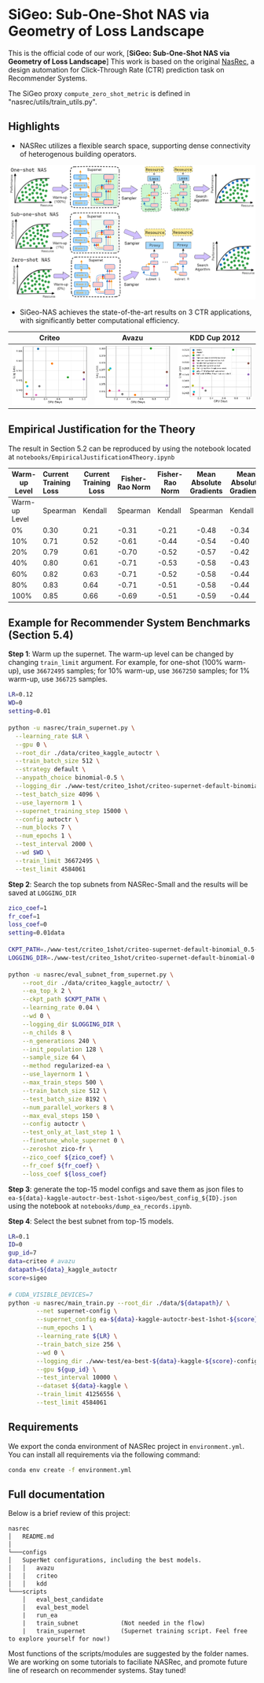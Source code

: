 
# SiGeo: Sub-One-Shot NAS via Geometry of Loss Landscape
This is the official code of our work, [**SiGeo: Sub-One-Shot NAS via Geometry of Loss Landscape**] 
This work is based on the original [NasRec](https://github.com/facebookresearch/NasRec), a design automation for Click-Through Rate (CTR) prediction task on 
Recommender Systems.

The SiGeo proxy `compute_zero_shot_metric` is defined in "nasrec/utils/train_utils.py".

## Highlights

* NASRec utilizes a flexible search space,  supporting dense connectivity of heterogenous building operators.

![Flexible Search Space for Recommender Systems](doc/illustration.png "sub-one-shot NAS")

* SiGeo-NAS achieves the state-of-the-art results on 3 CTR applications, with significantly better computational efficiency.

|                       Criteo                       |             Avazu              |         KDD Cup 2012         |
|:--------------------------------------------------:|:------------------------------:|:----------------------------:|
| ![](doc/criteo-logloss-gpu.png "sub-one-shot NAS") | ![](doc/avazu-logloss-gpu.png) | ![](doc/kdd-logloss-gpu.png) |


## Empirical Justification for the Theory
The result in Section 5.2 can be reproduced by using the notebook located at `notebooks/EmpiricalJustification4Theory.ipynb`


| Warm-up Level | Current Training Loss | Current Training Loss | Fisher-Rao Norm | Fisher-Rao Norm | Mean Absolute Gradients | Mean Absolute Gradients |
|---------------|:----------------------|-----------------------|-----------------|-----------------|:-----------------------:|-------------------------|
| Warm-up Level | Spearman              | Kendall               | Spearman        | Kendall         |        Spearman         | Kendall                 |
| 0%            | 0.30                  | 0.21                  | -0.31           | -0.21           |          -0.48          | -0.34                   |
| 10%           | 0.71                  | 0.52                  | -0.61           | -0.44           |          -0.54          | -0.40                   |
| 20%           | 0.79                  | 0.61                  | -0.70           | -0.52           |          -0.57          | -0.42                   |
| 40%           | 0.80                  | 0.61                  | -0.71           | -0.53           |          -0.58          | -0.43                   |
| 60%           | 0.82                  | 0.63                  | -0.71           | -0.52           |          -0.58          | -0.44                   |
| 80%           | 0.83                  | 0.64                  | -0.71           | -0.51           |          -0.58          | -0.44                   |
| 100%          | 0.85                  | 0.66                  | -0.69           | -0.51           |          -0.59          | -0.44                   |




## Example for Recommender System Benchmarks (Section 5.4)
**Step 1**: Warm up the supernet. The warm-up level can be changed by changing `train_limit` argument. For example, 
for one-shot (100% warm-up), use `36672495` samples; for 10% warm-up, use `3667250` samples;  for 1% warm-up, 
use `366725` samples.
```bash
LR=0.12
WD=0
setting=0.01

python -u nasrec/train_supernet.py \
  --learning_rate $LR \
  --gpu 0 \
  --root_dir ./data/criteo_kaggle_autoctr \
  --train_batch_size 512 \
  --strategy default \
  --anypath_choice binomial-0.5 \
  --logging_dir ./www-test/criteo_1shot/criteo-supernet-default-binomial_0.5-autoctr_lr${LR}-${setting} \
  --test_batch_size 4096 \
  --use_layernorm 1 \
  --supernet_training_step 15000 \
  --config autoctr \
  --num_blocks 7 \
  --num_epochs 1 \
  --test_interval 2000 \
  --wd $WD \
  --train_limit 36672495 \
  --test_limit 4584061

```

**Step 2**: Search the top subnets from NASRec-Small and the results will be saved at `LOGGING_DIR`
```bash
zico_coef=1
fr_coef=1
loss_coef=0
setting=0.01data

CKPT_PATH=./www-test/criteo_1shot/criteo-supernet-default-binomial_0.5-autoctr_lr0.12-${setting}/supernet_7blocks_layernorm1_default-binomial-0.5_lr0.12_supernetwarmup_15000/supernet_checkpoint.pt
LOGGING_DIR=./www-test/criteo_1shot/criteo-supernet-default-binomial-0.5-autoctr-ea-240gen-128pop-64sample-8childs-default-ft_lr0.04-${zico_coef}zico-${fr_coef}fr-${setting}

python -u nasrec/eval_subnet_from_supernet.py \
    --root_dir ./data/criteo_kaggle_autoctr/ \
    --ea_top_k 2 \
    --ckpt_path $CKPT_PATH \
    --learning_rate 0.04 \
    --wd 0 \
    --logging_dir $LOGGING_DIR \
    --n_childs 8 \
    --n_generations 240 \
    --init_population 128 \
    --sample_size 64 \
    --method regularized-ea \
    --use_layernorm 1 \
    --max_train_steps 500 \
    --train_batch_size 512 \
    --test_batch_size 8192 \
    --num_parallel_workers 8 \
    --max_eval_steps 150 \
    --config autoctr \
    --test_only_at_last_step 1 \
    --finetune_whole_supernet 0 \
    --zeroshot zico-fr \
    --zico_coef ${zico_coef} \
    --fr_coef ${fr_coef} \
    --loss_coef ${loss_coef}
```
**Step 3**: generate the top-15 model configs and save them as json files to 
`ea-${data}-kaggle-autoctr-best-1shot-sigeo/best_config_${ID}.json` using the notebook at `notebooks/dump_ea_records.ipynb`.

**Step 4**: Select the best subnet from top-15 models.
```bash
LR=0.1
ID=0
gup_id=7
data=criteo # avazu
datapath=${data}_kaggle_autoctr
score=sigeo

# CUDA_VISIBLE_DEVICES=7
python -u nasrec/main_train.py --root_dir ./data/${datapath}/ \
        --net supernet-config \
        --supernet_config ea-${data}-kaggle-autoctr-best-1shot-${score}/best_config_${ID}.json \
        --num_epochs 1 \
        --learning_rate ${LR} \
        --train_batch_size 256 \
        --wd 0 \
        --logging_dir ./www-test/ea-best-${data}-kaggle-${score}-config-${ID} \
        --gpu ${gup_id} \
        --test_interval 10000 \
        --dataset ${data}-kaggle \
        --train_limit 41256556 \
        --test_limit 4584061

```

## Requirements
We export the conda environment of NASRec project in `environment.yml`. You can install all requirements via the following command:

```bash
conda env create -f environment.yml
```

## Full documentation
Below is a brief review of this project:
```
nasrec
│   README.md
│
└───configs
│   SuperNet configurations, including the best models.
│   │   avazu
│   │   criteo   
│   │   kdd   
└───scripts
    │   eval_best_candidate
    │   eval_best_model
    |   run_ea
    |   train_subnet            (Not needed in the flow)
    |   train_supernet          (Supernet training script. Feel free to explore yourself for now!)
```
Most functions of the scripts/modules are suggested by the folder names. We are working on some tutorials to faciliate NASRec, and promote future line of research on recommender systems. Stay tuned!

